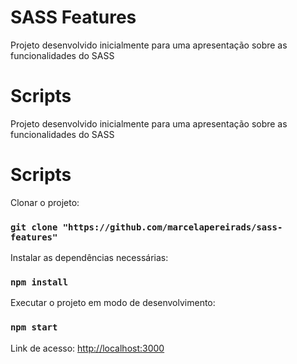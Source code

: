 # SASS Features

Projeto desenvolvido inicialmente para uma apresentação sobre as funcionalidades do SASS

# Scripts

Projeto desenvolvido inicialmente para uma apresentação sobre as funcionalidades do SASS

# Scripts

Clonar o projeto:
###  `git clone "https://github.com/marcelapereirads/sass-features"`

Instalar as dependências necessárias:
###  `npm install`

Executar o projeto em modo de desenvolvimento:
### `npm start`

Link de acesso: [http://localhost:3000](http://localhost:3000)
